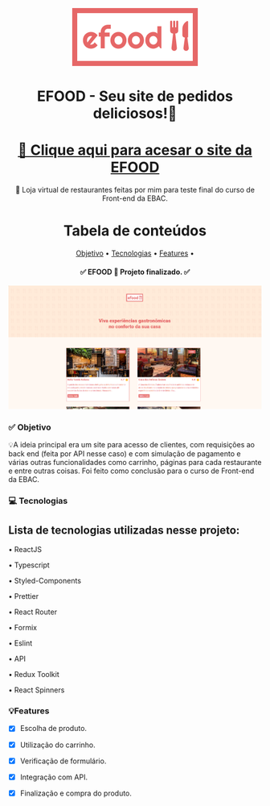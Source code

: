 <div align="center">
  
![Logo EFOOD](./src/assets/images/logo.svg)

<h1 align="center">EFOOD - Seu site de pedidos deliciosos!🍴</h1>

<h1 align="center">
    <a href="https://efood-blue.vercel.app">🔗 Clique aqui para acesar o  site da EFOOD</a>
</h1>

<p align="center">🚀 Loja virtual de restaurantes feitas por mim para teste final do curso de Front-end da EBAC.</p>

Tabela de conteúdos
=================
<p align="center">
 <a href="#-objetivo">Objetivo</a> •
 <a href="#-tecnologias">Tecnologias</a> • 
 <a href="#features">Features</a> • 
</p>

<h4 align="center"> 
	✅ EFOOD 🚀 Projeto finalizado.  ✅
</h4>
</div>

![Print da tela](./src/assets/images/foto-efood-site.png)

### ✅ Objetivo

<p>💡A ideia principal era um site para acesso de clientes, com requisições ao back end (feita por API nesse caso) e com simulação de pagamento e várias outras funcionalidades como carrinho, páginas para cada restaurante e entre outras coisas. Foi feito como conclusão para o curso de Front-end da EBAC.</p>

### 💻 Tecnologias

<h2>Lista de tecnologias utilizadas nesse projeto: </h2>
<p>• ReactJS</p>
<p>• Typescript</p>
<p>• Styled-Components</p>
<p>• Prettier</p>
<p>• React Router</p>
<p>• Formix</p>
<p>• Eslint</p>
<p>• API</p>
<p>• Redux Toolkit</p>
<p>• React Spinners</p>


### 💡Features

- [x] Escolha de produto.
- [x] Utilização do carrinho.
- [x] Verificação de formulário.
- [x] Integração com API.
- [x] Finalização e compra do produto.

